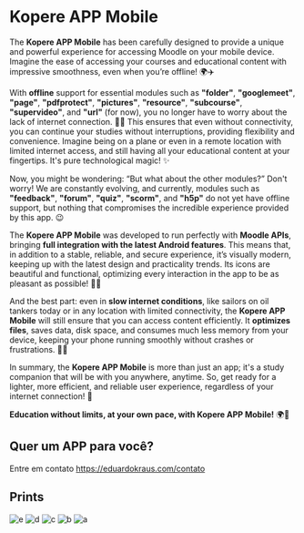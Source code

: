# Kopere APP Mobile

The **Kopere APP Mobile** has been carefully designed to provide a unique and powerful experience for accessing Moodle on your mobile device. Imagine the ease of accessing your courses and educational content with impressive smoothness, even when you’re offline! 🌍✈️

With **offline** support for essential modules such as **"folder"**, **"googlemeet"**, **"page"**, **"pdfprotect"**, **"pictures"**, **"resource"**, **"subcourse"**, **"supervideo"**, and **"url"** (for now), you no longer have to worry about the lack of internet connection. 💼🎒 This ensures that even without connectivity, you can continue your studies without interruptions, providing flexibility and convenience. Imagine being on a plane or even in a remote location with limited internet access, and still having all your educational content at your fingertips. It's pure technological magic! ✨

Now, you might be wondering: “But what about the other modules?” Don't worry! We are constantly evolving, and currently, modules such as **"feedback"**, **"forum"**, **"quiz"**, **"scorm"**, and **"h5p"** do not yet have offline support, but nothing that compromises the incredible experience provided by this app. 😉

The **Kopere APP Mobile** was developed to run perfectly with **Moodle APIs**, bringing **full integration with the latest Android features**. This means that, in addition to a stable, reliable, and secure experience, it’s visually modern, keeping up with the latest design and practicality trends. Its icons are beautiful and functional, optimizing every interaction in the app to be as pleasant as possible! 🎨📲

And the best part: even in **slow internet conditions**, like sailors on oil tankers today or in any location with limited connectivity, the **Kopere APP Mobile** will still ensure that you can access content efficiently. It **optimizes files**, saves data, disk space, and consumes much less memory from your device, keeping your phone running smoothly without crashes or frustrations. 🌊🚢

In summary, the **Kopere APP Mobile** is more than just an app; it's a study companion that will be with you anywhere, anytime. So, get ready for a lighter, more efficient, and reliable user experience, regardless of your internet connection! 🌟

**Education without limits, at your own pace, with Kopere APP Mobile!** 🌍🚀

## Quer um APP para você?

Entre em contato https://eduardokraus.com/contato

## Prints

![e](https://github.com/user-attachments/assets/9735c7eb-a7c6-4ab0-aa9f-95688f9313a6)
![d](https://github.com/user-attachments/assets/4c27ada4-48a6-43e3-a44f-a17128d47442)
![c](https://github.com/user-attachments/assets/20cebe44-a9a1-45fc-b557-e012db4337fa)
![b](https://github.com/user-attachments/assets/805ddb17-8f06-4cda-99f0-a69c9f5f47ab)
![a](https://github.com/user-attachments/assets/efd1824e-d942-4503-8b29-34fe9eecaa83)

